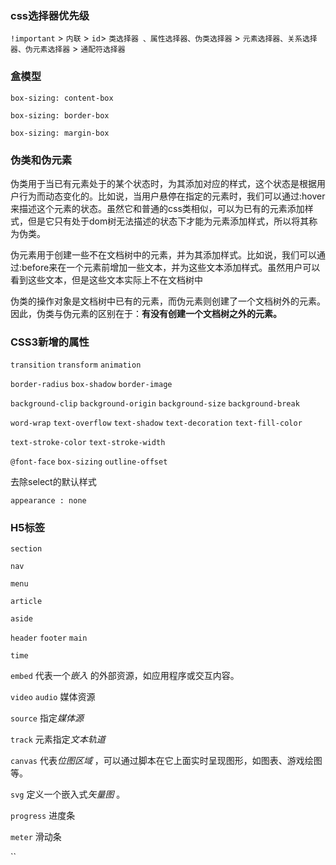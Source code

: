 ### css选择器优先级

`!important`  > `内联` > `id`>  `类选择器 、属性选择器、伪类选择器`  > `元素选择器、关系选择器、伪元素选择器`  > `通配符选择器`



### 盒模型

`box-sizing: content-box`

`box-sizing: border-box`

`box-sizing: margin-box`



### 伪类和伪元素

伪类用于当已有元素处于的某个状态时，为其添加对应的样式，这个状态是根据用户行为而动态变化的。比如说，当用户悬停在指定的元素时，我们可以通过:hover来描述这个元素的状态。虽然它和普通的css类相似，可以为已有的元素添加样式，但是它只有处于dom树无法描述的状态下才能为元素添加样式，所以将其称为伪类。

伪元素用于创建一些不在文档树中的元素，并为其添加样式。比如说，我们可以通过:before来在一个元素前增加一些文本，并为这些文本添加样式。虽然用户可以看到这些文本，但是这些文本实际上不在文档树中



伪类的操作对象是文档树中已有的元素，而伪元素则创建了一个文档树外的元素。因此，伪类与伪元素的区别在于：**有没有创建一个文档树之外的元素。**



### CSS3新增的属性

`transition`       `transform`      `animation`

`border-radius`       `box-shadow`       `border-image`

`background-clip`         `background-origin`        `background-size`       `background-break`

`word-wrap`         `text-overflow`       `text-shadow`       `text-decoration`    `text-fill-color`          

 `text-stroke-color`       `text-stroke-width`

`@font-face`         `box-sizing`         `outline-offset`



去除select的默认样式

`appearance : none`



### H5标签

`section`

`nav`

`menu`

`article`

`aside`

`header` `footer` `main`

`time`

`embed` 代表一个*嵌入* 的外部资源，如应用程序或交互内容。

`video` `audio` 媒体资源

 `source`  指定*媒体源*

`track` 元素指定*文本轨道*

`canvas` 代表*位图区域* ，可以通过脚本在它上面实时呈现图形，如图表、游戏绘图等。

`svg`  定义一个嵌入式*矢量图* 。

`progress` 进度条

`meter` 滑动条

``